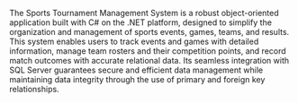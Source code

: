 The Sports Tournament Management System is a robust object-oriented application built with C# on the .NET platform, designed to simplify the organization and management of sports events, games, teams, and results. This system enables users to track events and games with detailed information, manage team rosters and their competition points, and record match outcomes with accurate relational data. Its seamless integration with SQL Server guarantees secure and efficient data management while maintaining data integrity through the use of primary and foreign key relationships.
